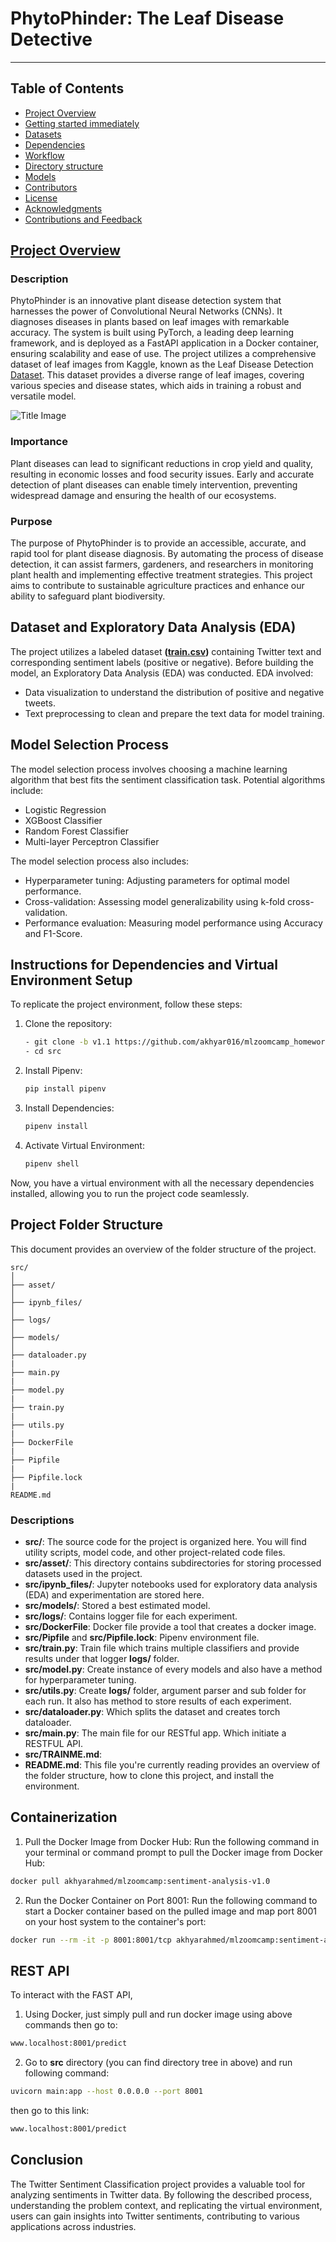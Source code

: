 # PhytoPhinder: The Leaf Disease Detective
---------
## Table of Contents
- [Project Overview](#project-overview)
- [Getting started immediately](#getting-started)
- [Datasets](#datasets)
- [Dependencies](#dependencies)
- [Workflow](#workflow)
- [Directory structure](#dirctory-structure)
- [Models](#models)
- [Contributors](#contributors)
- [License](#license)
- [Acknowledgments](#acknowledgments)
- [Contributions and Feedback](#contributions-and-feedback)

## [Project Overview](#project-overview)
### Description
PhytoPhinder is an innovative plant disease detection system that harnesses the power of Convolutional Neural Networks (CNNs). It diagnoses diseases in plants based on leaf images with remarkable accuracy. The system is built using PyTorch, a leading deep learning framework, and is deployed as a FastAPI application in a Docker container, ensuring scalability and ease of use. The project utilizes a comprehensive dataset of leaf images from Kaggle, known as the Leaf Disease Detection [Dataset](https://www.kaggle.com/datasets/dev523/leaf-disease-detection-dataset/data). This dataset provides a diverse range of leaf images, covering various species and disease states, which aids in training a robust and versatile model.

![Title Image](https://github.com/akhyar-ahmed/Machine_Learning_Zoomcamp/assets/26096858/e5228eba-dadb-4232-806d-c9d8a28812e2)

### Importance
Plant diseases can lead to significant reductions in crop yield and quality, resulting in economic losses and food security issues. Early and accurate detection of plant diseases can enable timely intervention, preventing widespread damage and ensuring the health of our ecosystems.

### Purpose
The purpose of PhytoPhinder is to provide an accessible, accurate, and rapid tool for plant disease diagnosis. By automating the process of disease detection, it can assist farmers, gardeners, and researchers in monitoring plant health and implementing effective treatment strategies. This project aims to contribute to sustainable agriculture practices and enhance our ability to safeguard plant biodiversity.



## Dataset and Exploratory Data Analysis (EDA)

The project utilizes a labeled dataset **([train.csv](https://www.kaggle.com/competitions/twitter-sentiment-analysis2/data?select=train.csv))** containing Twitter text and corresponding sentiment labels (positive or negative). Before building the model, an Exploratory Data Analysis (EDA) was conducted. EDA involved:

- Data visualization to understand the distribution of positive and negative tweets.
- Text preprocessing to clean and prepare the text data for model training.

## Model Selection Process

The model selection process involves choosing a machine learning algorithm that best fits the sentiment classification task. Potential algorithms include:

- Logistic Regression
- XGBoost Classifier
- Random Forest Classifier
- Multi-layer Perceptron Classifier

The model selection process also includes:

- Hyperparameter tuning: Adjusting parameters for optimal model performance.
- Cross-validation: Assessing model generalizability using k-fold cross-validation.
- Performance evaluation: Measuring model performance using Accuracy and F1-Score.

## Instructions for Dependencies and Virtual Environment Setup

To replicate the project environment, follow these steps:

1. Clone the repository:
    ```bash
   - git clone -b v1.1 https://github.com/akhyar016/mlzoomcamp_homeworks.git
   - cd src
2. Install Pipenv:
    ```bash
    pip install pipenv
3. Install Dependencies:
    ```bash
    pipenv install
4. Activate Virtual Environment:
    ```bash
    pipenv shell
Now, you have a virtual environment with all the necessary dependencies installed, allowing you to run the project code seamlessly.

## Project Folder Structure

This document provides an overview of the folder structure of the project.
```
src/
│
├── asset/
│
├── ipynb_files/
│
├── logs/
│
├── models/
│
├── dataloader.py
|
├── main.py
|
├── model.py
|
├── train.py
|
├── utils.py
|
├── DockerFile
|
├── Pipfile
|
├── Pipfile.lock
|
README.md
```

### Descriptions

* **src/**: The source code for the project is organized here. You will find utility scripts, model code, and other project-related code files.
* **src/asset/**: This directory contains subdirectories for storing processed datasets used in the project.
* **src/ipynb_files/**: Jupyter notebooks used for exploratory data analysis (EDA) and experimentation are stored here.
* **src/models/**: Stored a best estimated model.
* **src/logs/**: Contains logger file for each experiment.
* **src/DockerFile**: Docker file provide a tool that creates a docker image. 
* **src/Pipfile** and **src/Pipfile.lock**: Pipenv environment file.
* **src/train.py**: Train file which trains multiple classifiers and provide results under that logger **logs/** folder.
* **src/model.py**: Create instance of every models and also have a method for hyperparameter tuning.
* **src/utils.py**: Create **logs/** folder, argument parser and sub folder for each run. It also has method to store results of each experiment.
* **src/dataloader.py**: Which splits the dataset and creates torch dataloader. 
* **src/main.py**: The main file for our RESTful app. Which initiate a RESTFUL API.
* **src/TRAINME.md**: 
* **README.md**: This file you're currently reading provides an overview of the folder structure, how to clone this project,  and install the environment.

## Containerization
1. Pull the Docker Image from Docker Hub: Run the following command in your terminal or command prompt to pull the Docker image from Docker Hub:
```bash
docker pull akhyarahmed/mlzoomcamp:sentiment-analysis-v1.0
```

2. Run the Docker Container on Port 8001:
Run the following command to start a Docker container based on the pulled image and map port 8001 on your host system to the container's port:
```bash
docker run --rm -it -p 8001:8001/tcp akhyarahmed/mlzoomcamp:sentiment-analysis-v1.0
```


## REST API
To interact with the FAST API,
1. Using Docker, just simply pull and run docker image using above commands then go to: 
```bash
www.localhost:8001/predict
```
2. Go to **src** directory (you can find directory tree in above) and run following command:
```bash
uvicorn main:app --host 0.0.0.0 --port 8001
```
then go to this link:
```bash
www.localhost:8001/predict
```

## Conclusion

The Twitter Sentiment Classification project provides a valuable tool for analyzing sentiments in Twitter data. By following the described process, understanding the problem context, and replicating the virtual environment, users can gain insights into Twitter sentiments, contributing to various applications across industries.
